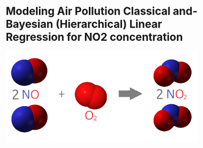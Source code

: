# Modeling Air Pollution Classical and-Bayesian (Hierarchical) Linear Regression for NO2 concentration
<center>
<img src="reaction2.png" width="600">
</center>

